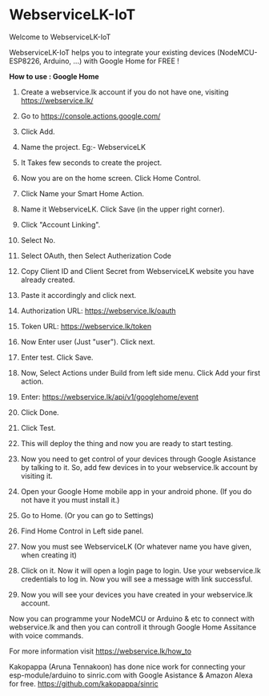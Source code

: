 # WebserviceLK-IoT

Welcome to WebserviceLK-IoT

WebserviceLK-IoT helps you to integrate your existing devices (NodeMCU-ESP8226, Arduino, ...) with Google Home for FREE !

**How to use : Google Home**

1. Create a webservice.lk account if you do not have one, visiting https://webservice.lk/ 
2. Go to https://console.actions.google.com/
3. Click Add.
4. Name the project. Eg:- WebserviceLK
5. It Takes few seconds to create the project.
6. Now you are on the home screen. Click Home Control.
7. Click Name your Smart Home Action.
8. Name it WebserviceLK. Click Save (in the upper right corner).
9. Click "Account Linking".
10. Select No.
11. Select OAuth, then Select Autherization Code
12. Copy Client ID and Client Secret from WebserviceLK website you have already created.
13. Paste it accordingly and click next.
14. Authorization URL: https://webservice.lk/oauth 
15. Token URL: https://webservice.lk/token
16. Now Enter user (Just "user"). Click next.
17. Enter test. Click Save.
18. Now, Select Actions under Build from left side menu. Click Add your first action.
19. Enter: https://webservice.lk/api/v1/googlehome/event
20. Click Done.
21. Click Test.
22. This will deploy the thing and now you are ready to start testing.

23. Now you need to get control of your devices through Google Asistance by talking to it. So, add few devices in to your webservice.lk account by visiting it.
24. Open your Google Home mobile app in your android phone. (If you do not have it you must install it.) 
25. Go to Home. (Or you can go to Settings)
26. Find Home Control in Left side panel.
27. Now you must see WebserviceLK (Or whatever name you have given, when creating it)
28. Click on it. Now it will open a login page to login. Use your webservice.lk credentials to log in. Now you will see a message with link successful.
29. Now you will see your devices you have created in your webservice.lk account.


Now you can programme your NodeMCU or Arduino & etc to connect with webservice.lk and then you can controll it through Google Home Assitance with voice commands. 

For more information visit https://webservice.lk/how_to

Kakopappa (Aruna Tennakoon) has done nice work for connecting your esp-module/arduino to sinric.com with Google Asistance & Amazon Alexa for free.
https://github.com/kakopappa/sinric
